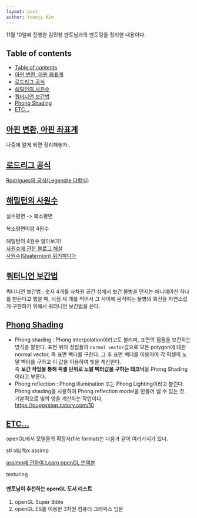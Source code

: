 ```yaml
---
layout: post
author: Younji Kim
---
```


11월 10일에 진행한 김민창 멘토님과의 멘토링을 정리한 내용이다. 

## Table of contents
- [Table of contents](#table-of-contents)
- [아핀 변환, 아핀 좌표계](#아핀-변환,-아핀-좌표계)
- [로드리그 공식](#로드리그-공식)
- [해밀턴의 사원수](#해밀턴의-사원수)
- [쿼터니언 보간법](#쿼터니언-보간법)
- [Phong Shading](#phong-shading)
- [ETC...](#etc)

## [아핀 변환, 아핀 좌표계](#아핀-변환,-아핀-좌표계)
나중에 알게 되면 정리해놓자..

## [로드리그 공식](#로드리그-공식)
[Rodrigues의 공식(Legendre 다항식)](https://m.blog.naver.com/roty22/220743263453)

## [해밀턴의 사원수](#해밀턴의-사원수)

실수평면 -> 복소평면

복소평면이랑 4원수

해밀턴의 4원수 알아보기! <br>
[사원수에 관한 블로그 해설](https://ghebook.blogspot.com/2010/07/quaternion.html) <br>
[사원수(Quaternion) 위키피디아](https://en.wikipedia.org/wiki/Quaternion)

## [쿼터니언 보간법](#쿼터니언-보간법)
쿼터니언 보간법 : 숫자 4개를 사차원 공간 상에서 보간
물병을 던지는 애니메이션 하나를 만든다고 했을 때, 시점 세 개를 찍어서 그 사이에 움직이는 물병의 회전을 자연스럽게 구현하기 위해서 쿼터니언 보간법을 쓴다.

## [Phong Shading](#phong-shading)
- Phong shading : Phong interpolation이라고도 불리며, 표면의 점들을 보간하는 방식을 말한다. 표면 위의 정점들의 `normal vector`값으로 모든 polygon에 대한 normal vector, 즉 표면 벡터를 구한다. 그 후 표면 벡터를 이용하여 각 픽셀의 노말 벡터를 구하고 이 값을 이용하여 빛을 계산한다. <br>
즉 **보간 작업을 통해 픽셀 단위로 노말 벡터값을 구하는 테크닉**을 Phong Shading이라고 부른다.
- Phong reflection : Phong illumination 또는 Phong Lighting이라고 불린다. Phong shading을 사용하여 Phong reflection model을 만들어 낼 수 있는 것. 기본적으로 빛의 양을 계산하는 작업이다. <br>
https://puppystep.tistory.com/10

## [ETC...](#etc)
openGL에서 모델들의 확장자(file format)는 다음과 같이 여러가지가 있다. 

stl obj fbx assimp

[assimp에 관하여 Learn openGL 번역본](https://heinleinsgame.tistory.com/21)

texturing

#### 멘토님이 추천하는 openGL 도서 리스트
1. openGL Super Bible
2. openGL ES를 이용한 3차원 컴퓨터 그래픽스 입문
